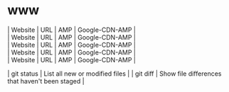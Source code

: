 # www



| Website | URL  | AMP | Google-CDN-AMP |  
| Website | URL  | AMP | Google-CDN-AMP |  
| Website | URL  | AMP | Google-CDN-AMP |  
| Website | URL  | AMP | Google-CDN-AMP |  
| Website | URL  | AMP | Google-CDN-AMP |  


| git status | List all new or modified files |
| git diff | Show file differences that haven't been staged |

